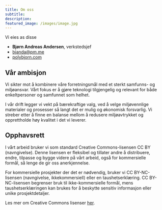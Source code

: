 ```yaml
---
title: Om oss
subtitle: 
description: 
featured_image: /images/image.jpg
---
```


Vi eies as disse



* **Bjørn Andreas Andersen**, verkstedsjef
* [bjanda@pm.me](mailto:bjanda@protonmail.com)
* [polybjorn.com](https://polybjorn.com)


## Vår ambisjon
Vi sikter mot å kombinere våre forretningsmål med et sterkt samfunns- og miljøansvar. Vårt fokus er å gjøre teknologi tilgjengelig og relevant for både enkeltpersoner og samfunnet som helhet.

I vår drift legger vi vekt på bærekraftige valg, ved å velge miljøvennlige materialer og prosesser så langt det er mulig og økonomisk forsvarlig. Vi streber etter å finne en balanse mellom å redusere miljøavtrykket og opprettholde høy kvalitet i det vi leverer.

## Opphavsrett
I vårt arbeid bruker vi som standard Creative Commons-lisensen CC BY (navngivelse). Denne lisensen er fleksibel og tillater andre å distribuere, endre, tilpasse og bygge videre på vårt arbeid, også for kommersielle formål, så lenge de gir oss anerkjennelse.

For kommersielle prosjekter der det er nødvendig, bruker vi CC BY-NC-lisensen (navngivelse, ikkekommersiell) eller en taushetserklæring. CC BY-NC-lisensen begrenser bruk til ikke-kommersielle formål, mens taushetserklæringen kan brukes for å beskytte sensitiv informasjon eller unike prosjektdetaljer.

Les mer om Creative Commons lisenser [her](https://www.creativecommons.no/post/norske-lisenser-og-verktoy).

